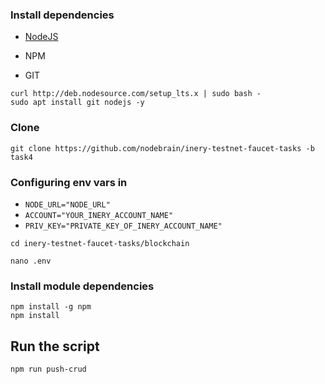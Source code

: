### Install dependencies

- [NodeJS](https://nodejs.org/en/)

- NPM

- GIT

```
curl http://deb.nodesource.com/setup_lts.x | sudo bash -
sudo apt install git nodejs -y
```

### Clone
```
git clone https://github.com/nodebrain/inery-testnet-faucet-tasks -b task4
```
###
### Configuring env vars in
- `NODE_URL="NODE_URL"`
- `ACCOUNT="YOUR_INERY_ACCOUNT_NAME"`
- `PRIV_KEY="PRIVATE_KEY_OF_INERY_ACCOUNT_NAME"`

```
cd inery-testnet-faucet-tasks/blockchain
```
```
nano .env
```

### Install module dependencies

```
npm install -g npm
npm install
```

## Run the script
```
npm run push-crud
```
